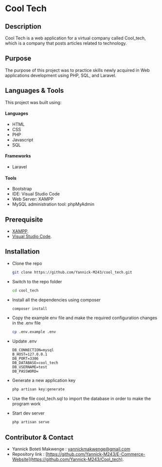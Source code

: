 # Cool Tech

## Description
Cool Tech is a web application for a virtual company called Cool_tech, which is a company that posts articles related to technology.

## Purpose

The purpose of this project was to practice skills newly acquired in Web applications development using PHP, SQL, and Laravel.

## Languages & Tools
This project was built using:

#### Languages 
 - HTML
 - CSS
 - PHP
 - Javascript
 - SQL

#### Frameworks
- Laravel

#### Tools
- Bootstrap
- IDE: Visual Studio Code
- Web Server: XAMPP
- MySQL administration tool: phpMyAdmin 

## Prerequisite
- [XAMPP](https://www.apachefriends.org/fr/index.html).
- [Visual Studio Code](https://code.visualstudio.com/download).

## Installation 

-   Clone the repo

    ```sh
    git clone https://github.com/Yannick-M243/cool_tech.git
    ```

-   Switch to the repo folder

    ```sh
    cd cool_tech
    ```

-   Install all the dependencies using composer

    ```sh
    composer install
    ```

-   Copy the example env file and make the required configuration changes in the .env file

    ```sh
    cp .env.example .env
    ```

-   Update .env

    ```env
    DB_CONNECTION=mysql
    B_HOST=127.0.0.1
    DB_PORT=3306
    DB_DATABASE=cool_tech
    DB_USERNAME=test
    DB_PASSWORD=
    ```
    
-   Generate a new application key

    ```sh
    php artisan key:generate
    ```

-   Use the file cool_tech.sql to import the database in order to make the program work
-   Start dev server

    ```bash
    php artisan serve
    ```
    
## Contributor & Contact
- Yannick Boteti Makwenge : yannickmakwenge@gmail.com
- Repository link : [https://github.com/Yannick-M243/E-Commerce-Website](https://github.com/Yannick-M243/Cool_tech).
